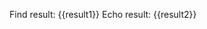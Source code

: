 <!-- xmd:
set result1 = exec "find src -name \"*.c\" | head -2"
set result2 = exec "echo hello"
-->

Find result: {{result1}}
Echo result: {{result2}}